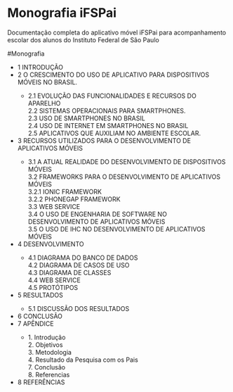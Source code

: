 # Monografia iFSPai

Documentação completa do aplicativo móvel iFSPai para acompanhamento escolar dos alunos do Instituto Federal de São Paulo

#Monografia

<ul>
<li>
1   INTRODUÇÃO <br>
</li>

<li>
2 O CRESCIMENTO DO USO DE APLICATIVO PARA DISPOSITIVOS MÓVEIS NO BRASIL.<br>
</li>

<ul><li>
2.1 EVOLUÇÃO DAS FUNCIONALIDADES E RECURSOS DO APARELHO <br>
2.2 SISTEMAS OPERACIONAIS PARA SMARTPHONES. <br>
2.3 USO DE SMARTPHONES NO BRASIL <br>
2.4 USO DE INTERNET EM SMARTPHONES NO BRASIL <br>
2.5 APLICATIVOS QUE AUXILIAM NO AMBIENTE ESCOLAR. <br>
</li></ul>

<li>
3 RECURSOS UTILIZADOS PARA O DESENVOLVIMENTO DE APLICATIVOS MÓVEIS <br>
</li>

<ul><li>
3.1 A ATUAL REALIDADE DO DESENVOLVIMENTO DE DISPOSITIVOS MÓVEIS<br>
3.2 FRAMEWORKS PARA O DESENVOLVIMENTO DE APLICATIVOS MÓVEIS<br>
3.2.1 IONIC FRAMEWORK <br>
3.2.2 PHONEGAP FRAMEWORK <br>
3.3 WEB SERVICE <br>
3.4 O USO DE ENGENHARIA DE SOFTWARE NO DESENVOLVIMENTO DE APLICATIVOS MÓVEIS<br>
3.5 O USO DE IHC NO DESENVOLVIMENTO DE APLICATIVOS MÓVEIS <br>
</li></ul>

<li>
4 DESENVOLVIMENTO<br>
</li>

<ul><li>
4.1 DIAGRAMA DO BANCO DE DADOS <br>
4.2 DIAGRAMA DE CASOS DE USO <br>
4.3 DIAGRAMA DE CLASSES <br> 
4.4 WEB SERVICE <br> 
4.5 PROTÓTIPOS <br> 
</li></ul>

<li>
5 RESULTADOS <br>
</li>

<ul><li>
5.1 DISCUSSÃO DOS RESULTADOS <br>
</li></ul>

<li>
6 CONCLUSÃO <br>
</li>

<li>
7 APÊNDICE<br>
</li>

<ul><li>
    1. Introdução <br>
    2. Objetivos <br>
    3. Metodologia<br>
    4. Resultado da Pesquisa com os Pais <br>
    7. Conclusão<br>
    8. Referencias <br>
</li></ul>

<li>
8 REFERÊNCIAS 
</li>
</ul>
